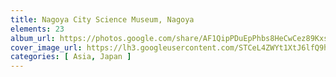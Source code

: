 ```yaml
---
title: Nagoya City Science Museum, Nagoya
elements: 23
album_url: https://photos.google.com/share/AF1QipPDuEpPhbs8HeCwCez89KxsC1yMzdCFANWleQhplF8sHnveCO_CYAVDrvkjFR43xg?key=UzhWbmFwNXNWRFlJbXFmQzBDc0Y1bVVvd2hyWFpB
cover_image_url: https://lh3.googleusercontent.com/STCeL4ZWYt1XtJ6lfQ9h0Rnk39W4PQD8jWeIwktyAMowgry0gSn3f12_plafdm9xqt8JazfMd0Tp2S8DKJd_67R2pTNxC3lkCex1iBOvIqP9A8TYfbvtj454ktouSOgzf2JwTb8p8zYoSalXr9UfSWvdfqFNypBEs9LbcPWBXyIYvO_bKfUY9KxV6-1792dhhs9N7d-y1VzwQocZM7DFp1HtQtW6CceNauDol3mWGsMcYEK_GVTokGUULsdbLTfCnMlHCs4PVHyDNg6sc8SYEAQz2ay6RfgPHJZo2Vy7oQGPzln1faEoOJUrw59kTmdcb4O5i95aVKF8T6rvjirkDVO9w4RcGS7XvqvsjLdCOSAg9_d5AmWrPqwwwxn7Sdmtq9qIUGb5DStQqZIDh8vonj66_4B82Np8F5ZsZV2XInr866oM2u8geV0Kr_W32b95q3XG7p5HSgyQfxnwFeMDf7UV2-BhHbmqtb_z4cttS9kjo33PT4h4maTOyoTiPRv5L9baLs8NhXjcwRp9KGdKEk3krES5F4m9N7CLK2J7KSTOwVekqH_MOgc8b5bXVx9NmwNv1kt87qjtE2LZERYuetglEFTIGvqZ4CDWKL0Zr1o1UYZa5UySWPnvCBFAhPefjuCjNrNDt6tKvAXEJezUj7iRwQ=s195-p-k-no
categories: [ Asia, Japan ]
---
```

